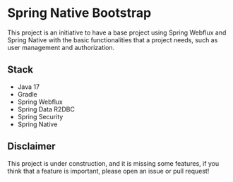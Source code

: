 # Spring Native Bootstrap

This project is an initiative to have a base project using Spring Webflux 
and Spring Native with the basic functionalities that a project needs, such
as user management and authorization.


## Stack

- Java 17
- Gradle
- Spring Webflux
- Spring Data R2DBC
- Spring Security
- Spring Native


## Disclaimer

This project is under construction, and it is missing some features, if you think
that a feature is important, please open an issue or pull request!